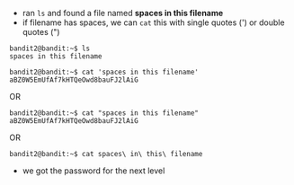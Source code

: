 - ran `ls` and found a file named **spaces in this filename**
- if filename has spaces, we can `cat` this with single quotes (') or double quotes (")

``` 
bandit2@bandit:~$ ls
spaces in this filename
```

```
bandit2@bandit:~$ cat 'spaces in this filename'
aBZ0W5EmUfAf7kHTQeOwd8bauFJ2lAiG
```

OR

```
bandit2@bandit:~$ cat "spaces in this filename"
aBZ0W5EmUfAf7kHTQeOwd8bauFJ2lAiG
```

OR

```
bandit2@bandit:~$ cat spaces\ in\ this\ filename
```

- we got the password for the next level
